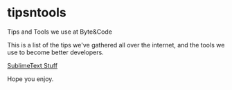 tipsntools
==========

Tips and Tools we use at Byte&amp;Code

This is a list of the tips we've gathered all over the internet, and the tools we use to become better developers.

[SublimeText Stuff](SublimeText)

Hope you enjoy.
